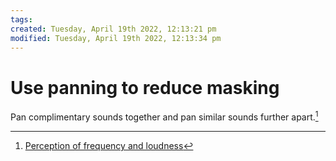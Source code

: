 ```yaml
---
tags: 
created: Tuesday, April 19th 2022, 12:13:21 pm
modified: Tuesday, April 19th 2022, 12:13:34 pm
---
```


# Use panning to reduce masking
Pan complimentary sounds together and pan similar sounds further apart.[^1]

[^1]: [Perception of frequency and loudness](https://www.fabfilter.com/learn/science-of-sound/perception-of-frequency-and-loudness?utm_source=pocket_mylist)